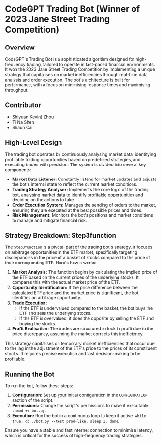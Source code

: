 # CodeGPT Trading Bot (Winner of 2023 Jane Street Trading Competition)

## Overview

CodeGPT's Trading Bot is a sophisticated algorithm designed for high-frequency trading, tailored to operate in fast-paced financial environments. It won the 2023 Jane Street Trading Competition by implementing a unique strategy that capitalises on market inefficiencies through real-time data analysis and order execution. The bot's architecture is built for performance, with a focus on minimising response times and maximising throughput.

## Contributor
- Shiyuan(Kevin) Zhou
- Ti Na Shen
- Shaun Cai
## High-Level Design

The trading bot operates by continuously analysing market data, identifying profitable trading opportunities based on predefined strategies, and executing trades with precision. The system is divided into several key components:

- **Market Data Listener:** Constantly listens for market updates and adjusts the bot's internal state to reflect the current market conditions.
- **Trading Strategy Analyser:** Implements the core logic of the trading bot, analysing market data to identify profitable opportunities and deciding on the actions to take.
- **Order Execution System:** Manages the sending of orders to the market, ensuring they are executed at the best possible prices and times.
- **Risk Management:** Monitors the bot's positions and market conditions to manage and mitigate financial risk.

## Strategy Breakdown: Step3function

The `Step3function` is a pivotal part of the trading bot's strategy. It focuses on arbitrage opportunities in the ETF market, specifically targeting discrepancies in the price of a basket of stocks compared to the price of their corresponding ETF. Here's how it works:

1. **Market Analysis:** The function begins by calculating the implied price of the ETF based on the current prices of the underlying stocks. It compares this with the actual market price of the ETF.
2. **Opportunity Identification:** If the price difference between the calculated ETF price and the market price is significant, the bot identifies an arbitrage opportunity.
3. **Trade Execution:**
   - If the ETF is undervalued compared to the basket, the bot buys the ETF and sells the underlying stocks.
   - If the ETF is overvalued, it does the opposite by selling the ETF and buying the stocks.
4. **Profit Realisation:** The trades are structured to lock in profit due to the price discrepancy, assuming the market corrects this inefficiency.

This strategy capitalises on temporary market inefficiencies that occur due to the lag in the adjustment of the ETF's price to the prices of its constituent stocks. It requires precise execution and fast decision-making to be profitable.

## Running the Bot

To run the bot, follow these steps:

1. **Configuration:** Set up your initial configuration in the `CONFIGURATION` section of the script.
2. **Permissions:** Change the script's permissions to make it executable: `chmod +x bot.py`.
3. **Execution:** Run the bot in a continuous loop to keep it active: `while true; do ./bot.py --test prod-like; sleep 1; done`.

Ensure you have a stable and fast internet connection to minimise latency, which is critical for the success of high-frequency trading strategies.

